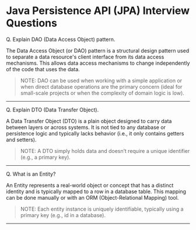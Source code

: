# Java Persistence API (JPA) Interview Questions

Q. Explain DAO (Data Access Object) pattern.

The Data Access Object (or DAO) pattern is a structural design pattern used to separate a data resource's client interface from its data access mechanisms. This allows data access mechanisms to change independently of the code that uses the data.

> NOTE: DAO can be used when working with a simple application or when direct database operations are the primary concern (ideal for small-scale projects or when the complexity of domain logic is low).

---

Q. Explain DTO (Data Transfer Object).

A Data Transfer Object (DTO) is a plain object designed to carry data between layers or across systems. It is not tied to any database or persistence logic and typically lacks behavior (i.e., it only contains getters and setters).

> NOTE: A DTO simply holds data and doesn’t require a unique identifier (e.g., a primary key).

---

Q. What is an Entity?

An Entity represents a real-world object or concept that has a distinct identity and is typically mapped to a row in a database table. This mapping can be done manually or with an ORM (Object-Relational Mapping) tool.

> NOTE: Each entity instance is uniquely identifiable, typically using a primary key (e.g., id in a database).

---



